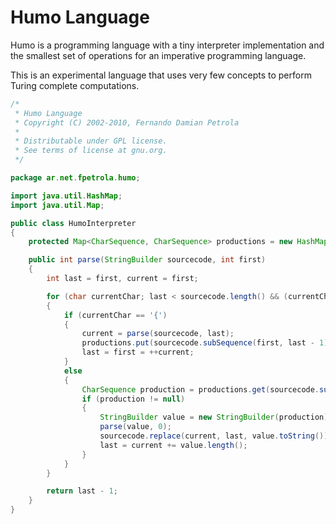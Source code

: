 # Humo Language

Humo is a programming language with a tiny interpreter implementation and the smallest set of operations for an imperative programming language.

This is an experimental language that uses very few concepts to perform Turing complete computations.


``` Java
/*
 * Humo Language 
 * Copyright (C) 2002-2010, Fernando Damian Petrola
 *
 * Distributable under GPL license.
 * See terms of license at gnu.org.
 */

package ar.net.fpetrola.humo;

import java.util.HashMap;
import java.util.Map;

public class HumoInterpreter
{
    protected Map<CharSequence, CharSequence> productions = new HashMap<CharSequence, CharSequence>();

    public int parse(StringBuilder sourcecode, int first)
    {
        int last = first, current = first;

        for (char currentChar; last < sourcecode.length() && (currentChar = sourcecode.charAt(last++)) != '}';)
        {
            if (currentChar == '{')
            {
                current = parse(sourcecode, last);
                productions.put(sourcecode.subSequence(first, last - 1), sourcecode.subSequence(last, current));
                last = first = ++current;
            }
            else
            {
                CharSequence production = productions.get(sourcecode.subSequence(current, last));
                if (production != null)
                {
                    StringBuilder value = new StringBuilder(production);
                    parse(value, 0);
                    sourcecode.replace(current, last, value.toString());
                    last = current += value.length();
                }
            }
        }

        return last - 1;
    }
}
```
